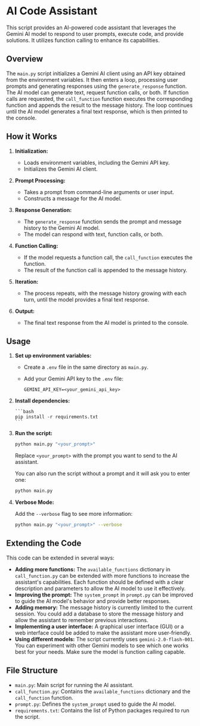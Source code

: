 # AI Code Assistant

This script provides an AI-powered code assistant that leverages the Gemini AI model to respond to user prompts, execute code, and provide solutions. It utilizes function calling to enhance its capabilities.

## Overview

The `main.py` script initializes a Gemini AI client using an API key obtained from the environment variables. It then enters a loop, processing user prompts and generating responses using the `generate_response` function. The AI model can generate text, request function calls, or both. If function calls are requested, the `call_function` function executes the corresponding function and appends the result to the message history. The loop continues until the AI model generates a final text response, which is then printed to the console.

## How it Works

1.  **Initialization:**

    - Loads environment variables, including the Gemini API key.
    - Initializes the Gemini AI client.

2.  **Prompt Processing:**

    - Takes a prompt from command-line arguments or user input.
    - Constructs a message for the AI model.

3.  **Response Generation:**

    - The `generate_response` function sends the prompt and message history to the Gemini AI model.
    - The model can respond with text, function calls, or both.

4.  **Function Calling:**

    - If the model requests a function call, the `call_function` executes the function.
    - The result of the function call is appended to the message history.

5.  **Iteration:**

    - The process repeats, with the message history growing with each turn, until the model provides a final text response.

6.  **Output:**
    - The final text response from the AI model is printed to the console.

## Usage

1.  **Set up environment variables:**

    - Create a `.env` file in the same directory as `main.py`.
    - Add your Gemini API key to the `.env` file:

      ```
      GEMINI_API_KEY=<your_gemini_api_key>
      ```

2.  **Install dependencies:**

        ```bash
        pip install -r requirements.txt
        ```

3.  **Run the script:**

    ```bash
    python main.py "<your_prompt>"
    ```

    Replace `<your_prompt>` with the prompt you want to send to the AI assistant.

    You can also run the script without a prompt and it will ask you to enter one:

    ```bash
    python main.py
    ```

4.  **Verbose Mode:**

    Add the `--verbose` flag to see more information:

    ```bash
    python main.py "<your_prompt>" --verbose
    ```

## Extending the Code

This code can be extended in several ways:

- **Adding more functions:** The `available_functions` dictionary in `call_function.py` can be extended with more functions to increase the assistant's capabilities. Each function should be defined with a clear description and parameters to allow the AI model to use it effectively.
- **Improving the prompt:** The `system_prompt` in `prompt.py` can be improved to guide the AI model's behavior and provide better responses.
- **Adding memory:** The message history is currently limited to the current session. You could add a database to store the message history and allow the assistant to remember previous interactions.
- **Implementing a user interface:** A graphical user interface (GUI) or a web interface could be added to make the assistant more user-friendly.
- **Using different models:** The script currently uses `gemini-2.0-flash-001`. You can experiment with other Gemini models to see which one works best for your needs. Make sure the model is function calling capable.

## File Structure

- `main.py`: Main script for running the AI assistant.
- `call_function.py`: Contains the `available_functions` dictionary and the `call_function` function.
- `prompt.py`: Defines the `system_prompt` used to guide the AI model.
- `requirements.txt`: Contains the list of Python packages required to run the script.

